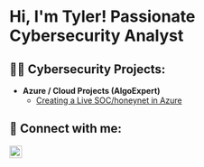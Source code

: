 <h1>Hi, I'm Tyler! Passionate Cybersecurity Analyst</h1>

<h2>👨‍💻 Cybersecurity Projects:</h2>

- <b>Azure / Cloud Projects (AlgoExpert)</b>
  - [Creating a Live SOC/honeynet in Azure](https://github.com/tlefear/Azure-SOC)




<h2> 🤳 Connect with me:</h2>

[<img align="left" alt="TylerLeFear | LinkedIn" width="22px" src="https://cdn.jsdelivr.net/npm/simple-icons@v3/icons/linkedin.svg" />][linkedin]


[linkedin]: https://www.linkedin.com/in/tyler-l-6b5539266/


